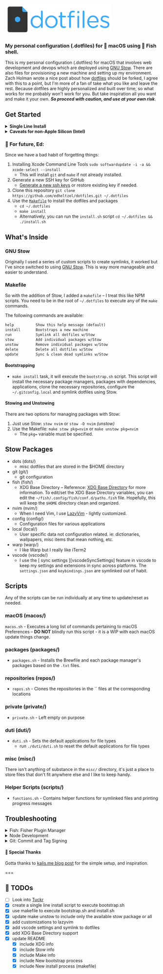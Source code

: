<img src="local/.local/__images/dotfiles-logo.png" alt="dotfiles logo" width="350">

### My personal configuration (.dotfiles) for  macOS using 🐠 Fish shell.

This is my personal configuration (.dotfiles) for macOS that involves web development and devops which are deployed using [GNU Stow][STOW]. There are also files for provisioning a new machine and setting up my environment. Zach Holman wrote a nice post about how [dotfiles](https://zachholman.com/2010/08/dotfiles-are-meant-to-be-forked/) should be forked, I agree with this to a point, but I'm more of a fan of take what you like and leave the rest. Because dotfiles are highly personalized and built over time, so what works for me probably won't work for you. But take inspiration all you want and make it your own. _**So proceed with caution, and use at your own risk**_.

## Get Started

<details>
  <summary><strong>Single Line Install</strong></summary>
  I have not tested this on a fresh install, so this could break your setup. I'd suggest you read through the `bootstrap.sh` and `install.sh` scripts and the `Makefile` before running this command.

  In theory this will clone the repository and install everything outlined below. Again, In theory.
  ```shell
  bash -c "`curl -fsSL https://raw.githubusercontent.com/edheltzel/dotfiles/master/bootstrap.sh`"
  ```
</details>

<details>
  <summary><strong>Caveats for non-Apple Silicon (Intel)</strong></summary>
  If you are on any version of macOS that uses AFPS, you'll need to disable the SIP.
  First check to see if SIP is enabled or not.

  ```shell
  csrutil status
  ```

  output should read:

  ```shell
  System Integrity Protection status: enabled.
  ```

  If your SIP is enabled, then follow the next steps to disable it – Assuming that you know what you're doing, here is how to turn off System Integrity Protection on your Mac.

  1. Turn off your Mac (Apple > Shut Down).
  2. Hold down Command-R and press the Power button. Keep holding Command-R until the Apple logo appears.
  3. Wait for OS X to boot into the OS X Utilities window.
  4. Choose Utilities > Terminal.
  5. Enter csrutil _disable_.
  6. Enter reboot.
  7. `csrutil status` -> should read `System Integrity Protection status: disabled.`
</details>

### 👋 For future, Ed:

Since we have a bad habit of forgetting things:

1. Installing Xcode Command Line Tools `sudo softwardupdate -i -a && xcode-select --install`
    - This will install `git` and `make` if not already installed.
2. Generate a new SSH key for GitHub
    - [Generate a new ssh keys][GENSSHKEY] or restore existing key if needed.
3. Clone this repository `git clone https://github.com/edheltzel/dotfiles.git ~/.dotfiles`
4. Use the [`Makefile`](makefile) to install the dotfiles and packages
    - `cd ~/.dotfiles`
    - `make install`
    - Alternatively, you can run the `install.sh` script `cd ~/.dotfiles && ./install.sh`

## What's Inside

### GNU Stow

Originally I used a series of custom scripts to create symlinks, it worked but I've since switched to using [GNU Stow][STOW]. This is way more manageable and easier to understand.

### Makefile

So with the addition of Stow, I added a `makefile` – I treat this like NPM scripts. You need to be in the root of `~/.dotfiles` to execute any of the `make` commands.

The following commands are available:

```shell
help          Show this help message (default)
install       Bootstraps a new machine
run           Symlink all dotfiles w/Stow
stow          Add individual packages w/Stow
unstow        Remove individual packages w/Stow
delete        Delete all dotfiles w/Stow
update        Sync & clean dead symlinks w/Stow
```

#### Bootstrapping

- `make install` task, it will execute the `bootstrap.sh` script. This script will install the necessary package managers, packages with dependencies, applications, clone the necessary repositories, configure the `~/.gitconfig.local` and symlink dotfiles using Stow.

#### Stowing and Unstowing

There are two options for managing packages with Stow:

1. Just use Stow: `stow nvim` or `stow -D nvim` _(unstow)_
2. Use the Makefile: `make stow pkg=nvim` or `make unstow pkg=nvim`
    - The `pkg=` variable must be specified.

## Stow Packages

- dots (dots/)
  - misc dotfiles that are stored in the $HOME directory
- git (git/)
  - git configuration
- fish (fish/)
  - XDG Base Directory – Reference: [XDG Base Directory][XDGRef] for more information. To edit/set the XDG Base Directory variables, you can edit the `~/fish/.config/fish/conf.d/paths.fish` file. Hopefully, this will keep the `$HOME` directory clean and organized.
- nvim (nvim/)
  - When I need Vim, I use [LazyVim](https://www.lazyvim.org/) - lightly customized.
- config (config/)
  - Configuration files for various applications
- local (local/)
  - User specific data not configuration related. ie: dictionaries, wallpapers, misc items that mean nothing, etc.
- warp (warp/)
  - I like Warp but I really like iTerm2
- vscode (vscode/)
  - I use the [ sync settings ][vscodeSyncSettings] feature in vscode to keep my settings and extensions in sync across platforms. The `settings.json` and `keybindings.json` are symlinked out of habit.

## Scripts

Any of the scripts can be run individually at any time to update/reset as needed.

### macOS (macos/)

`macos.sh` - Executes a long list of commands pertaining to macOS Preferences – **DO NOT** blindly run this script - it is a WIP with each macOS update things change.

### packages (packages/)

- `packages.sh` - Installs the Brewfile and each package manager's packages based on the `.txt` files.

### repositories (repos/)

- `repos.sh` - Clones the repositories in the `` files at the corresponding locations

### private (private/)

- `private.sh` - Left empty on purpose

### duti (duti/)

- `duti.sh` - Sets the default applications for file types
    - run `./duti/duti.sh` to reset the default applications for file types

### misc (misc/)

There isn't anything of substance in the `misc/` directory, it's just a place to store files that don't fit anywhere else and I like to keep handy.

### Helper Scripts (scripts/)

- `functions.sh` - Contains helper functions for symlinked files and printing progress messages

## Troubleshooting
<details>
  <summary>Fish: Fisher Plugin Manager</summary>
  In the past, Fisher (fish plugin manager) will do something weird or will introduce a breaking change - just reinstall Fisher.

  ```bash
  curl -sL https://raw.githubusercontent.com/jorgebucaran/fisher/main/functions/fisher.fish | source && fisher install jorgebucaran/fisher
  ```
</details>
<details>
  <summary>Node Development</summary>
  Node Version switching for Node development, takes advantage of [fnm](https://github.com/Schniz/fnm) for managing Node versions, which supports both `.nvmrc` and `.node-version` files.

  - Install happens in the `Brewfile` by running

  ```shell
  brew install fnm
  ```

  For Completions run:

  ```shell
  fnm completions --shell fish
  ```

  Make sure you run:

  ```shell
  ./fish/./setup.sh
  ```

  This will symlink the `fnm.fish` file in `~/.config/fish/conf.d` _(It might be helpful to `source ~/.config/fish/config.fish`)_

  **Note:** FNM has the ability to auto switch Node versions if there is a `.node-version` or `.nvmrc` file - this is enabled by default

  ```shell
  # automatically run fnm use
  fnm env --use-on-cd | source
  ```

  > Please note that when you change your default Node version, you will need to run `npm install --global (cat node_packages.txt)` to include `corepack` in the global packages. This will ensure that `pnpm` and `yarn` are available.
</details>
<details>
  <summary>Git: Commit and Tag Signing</summary>

  **SSH Signing**

  I use SSH commit signing over GPG. GPG is there if I need it, but I prefer SSH. For a few resources to help get this setup:

  - [Git Merge Workshop - Simplify Signing with SSH](https://github.com/git-merge-workshops/simplify-signing-with-ssh/tree/main)
  - [Gitlab SSH Commit Signing Doc](https://docs.gitlab.com/ee/user/project/repository/ssh_signed_commits/)

  The `.gitconfig` includes `.gitconfig.local`

  ```shell
    [meta]
      isLocalConfig = true
    [user]
      signingkey = PATH_TO_YOUR_KEY
    [gpg "ssh"]
      allowedSignersFile = PATH_TO_YOUR_ALLOWED_SIGNERS_FILE
  ```
  If you choose to use this make sure you look at that `./git/git.sh`, this script is where the provisioning of `.gitconfig.local` happens.
  <details>
    <summary>GPG Commit Signing - <em>optional</em></summary>

    GPG signing is set to `TRUE` by default. If you rather not enable GPG then execute: `git config --global commit.gpgsign false` and remove the GPG packages from the [Brewfile](https://github.com/edheltzel/dotfiles/blob/master/packages/Brewfile).

    [renew expired gpg](https://gist.github.com/krisleech/760213ed287ea9da85521c7c9aac1df0)

    [Generate new key and assign to global git config](https://gist.github.com/paolocarrasco/18ca8fe6e63490ae1be23e84a7039374#:~:text=It%20means%20that%20is%20not,secret%20keys%20available%20in%20GPG.)

    main take away:

    - `gpg --list-secret-keys --keyid-format=long`
    - Copy key
    - set key for your git user
      - `git config --global user.signingkey <your key>`
    - If you need help setting this up GPG:
      - follow the Github article for [Signing Commits](https://help.github.com/en/articles/signing-commits) to set up you GPG key(s).
      - I found this [GIST helpful](https://gist.github.com/cezaraugusto/2c91d141ddec026753051ffcace3f1f2)
      - To get VSCode setup follow this [article](https://dev.to/devmount/signed-git-commits-in-vs-code-36do)
    - **Please Note** if you used the [Brewfile](https://github.com/edheltzel/dotfiles/blob/master/packages/Brewfile), Cask installed the macOS [GPG Suite](https://gpgtools.org/) via `cask 'gpg-suite-no-mail'` -- _(alternatively)_ update the [Brewfile](https://github.com/edheltzel/dotfiles/blob/master/packages/Brewfile) with `cask 'gpg-suite' to include GPGMail.

  </details>
</details>

#### 🙏 Special Thanks

Gotta thanks to [kalis.me blog post](https://kalis.me/dotfiles-automating-macos-system-configuration/) for the simple setup, and inspiration.

===

## 📝 TODOs

- [ ] Look into [Tuckr](https://github.com/RaphGL/Tuckr)
- [x] create a single line install script to execute bootstrap.sh
- [x] use makefile to execute bootstrap.sh and install.sh
- [x] update make unstow to include only the available stow package or all
- [x] add customizations to lazyvim
- [x] add vscode settings and symlink to dotfiles
- [x] add XDG Base Directory support
- [x] update README
  - [x] include XDG info
  - [x] include Stow info
  - [x] include Make info
  - [x] include New bootstrap process
  - [x] include New install process (makefile)

[XDGRef]: https://specifications.freedesktop.org/basedir-spec/basedir-spec-latest.html
[STOW]: https://www.gnu.org/software/stow/
[GENSSHKEY]: https://docs.github.com/en/github/authenticating-to-github/generating-a-new-ssh-key-and-adding-it-to-the-ssh-agent
[vscodeSyncSetting]: https://code.visualstudio.com/docs/editor/settings-sync
